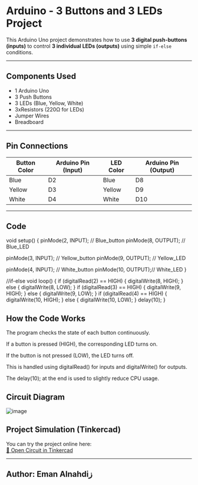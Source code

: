 # Arduino - 3 Buttons and 3 LEDs Project

This Arduino Uno project demonstrates how to use **3 digital push-buttons (inputs)** to control **3 individual LEDs (outputs)** using simple `if-else` conditions.

---

##  Components Used

- 1 Arduino Uno
- 3 Push Buttons
- 3 LEDs (Blue, Yellow, White)
- 3xResistors (220Ω for LEDs)
- Jumper Wires
- Breadboard

---

##  Pin Connections

| Button Color | Arduino Pin (Input) | LED Color | Arduino Pin (Output) |
|--------------|---------------------|-----------|-----------------------|
| Blue         | D2                  | Blue      | D8                    |
| Yellow       | D3                  | Yellow    | D9                    |
| White        | D4                  | White     | D10                   |

---

##  Code

void setup()
{
  pinMode(2, INPUT); // Blue_button
  pinMode(8, OUTPUT); // Blue_LED
  
  pinMode(3, INPUT); // Yellow_button
  pinMode(9, OUTPUT); // Yellow_LED
  
  pinMode(4, INPUT); // White_button
  pinMode(10, OUTPUT);// White_LED
}

//if-else
void loop()
{
  if (digitalRead(2) == HIGH) {
    digitalWrite(8, HIGH);
  } else {
    digitalWrite(8, LOW);
  }
  if (digitalRead(3) == HIGH) {
    digitalWrite(9, HIGH);
  } else {
    digitalWrite(9, LOW);
  }
  if (digitalRead(4) == HIGH) {
    digitalWrite(10, HIGH);
  } else {
    digitalWrite(10, LOW);
  }
  delay(10); }

  ##  How the Code Works
  The program checks the state of each button continuously.

If a button is pressed (HIGH), the corresponding LED turns on.

If the button is not pressed (LOW), the LED turns off.

This is handled using digitalRead() for inputs and digitalWrite() for outputs.

The delay(10); at the end is used to slightly reduce CPU usage.


 ## Circuit Diagram
![image](https://github.com/user-attachments/assets/057b77f1-e55a-4f6c-a828-f718ccc3e386)

##  Project Simulation (Tinkercad)

You can try the project online here:  
[🔌 Open Circuit in Tinkercad](https://www.tinkercad.com/things/8p3npzXqyf5/editel?returnTo=%2Fdashboard&sharecode=LOvpPSiPSGPG99b-QPpwyGpYYRiP3yF6LJ3nv2PXYIA)

---

 ## Author: Eman Alnahdiز

